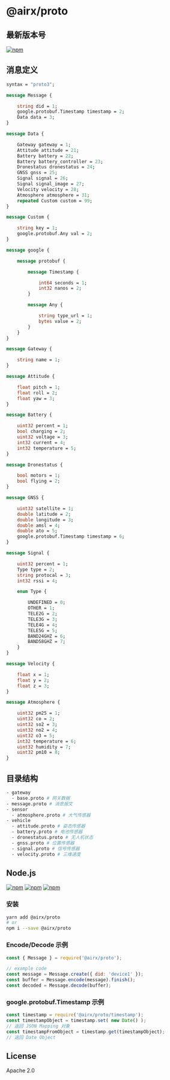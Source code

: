 # @airx/proto

## 最新版本号

[![npm](https://img.shields.io/npm/v/@airx/proto.svg?style=plastic)](https://npmjs.org/package/@airx/proto) 

## 消息定义

```proto
syntax = "proto3";

message Message {

    string did = 1;
    google.protobuf.Timestamp timestamp = 2;
    Data data = 3;
}

message Data {

    Gateway gateway = 1;
    Attitude attitude = 21;
    Battery battery = 22;
    Battery battery_controller = 23;
    Dronestatus dronestatus = 24;
    GNSS gnss = 25;
    Signal signal = 26;
    Signal signal_image = 27;
    Velocity velocity = 28;
    Atmosphere atmosphere = 31;
    repeated Custom custom = 99;
}

message Custom {

    string key = 1;
    google.protobuf.Any val = 2;
}

message google {

    message protobuf {

        message Timestamp {

            int64 seconds = 1;
            int32 nanos = 2;
        }

        message Any {

            string type_url = 1;
            bytes value = 2;
        }
    }
}

message Gateway {

    string name = 1;
}

message Attitude {

    float pitch = 1;
    float roll = 2;
    float yaw = 3;
}

message Battery {

    uint32 percent = 1;
    bool charging = 2;
    uint32 voltage = 3;
    int32 current = 4;
    int32 temperature = 5;
}

message Dronestatus {

    bool motors = 1;
    bool flying = 2;
}

message GNSS {

    uint32 satellite = 1;
    double latitude = 2;
    double longitude = 3;
    double amsl = 4;
    double ato = 5;
    google.protobuf.Timestamp timestamp = 6;
}

message Signal {

    uint32 percent = 1;
    Type type = 2;
    string protocal = 3;
    int32 rssi = 4;

    enum Type {

        UNDEFINED = 0;
        OTHER = 1;
        TELE2G = 2;
        TELE3G = 3;
        TELE4G = 4;
        TELE5G = 5;
        BAND24GHZ = 6;
        BAND58GHZ = 7;
    }
}

message Velocity {

    float x = 1;
    float y = 2;
    float z = 3;
}

message Atmosphere {

    uint32 pm25 = 1;
    uint32 co = 2;
    uint32 so2 = 3;
    uint32 no2 = 4;
    uint32 o3 = 5;
    int32 temperature = 6;
    uint32 humidity = 7;
    uint32 pm10 = 8;
}
```

## 目录结构

```bash
- gateway
  - base.proto # 网关数据
- message.proto # 消息报文
- sensor
  - atmosphere.proto # 大气传感器
- vehicle
  - attitude.proto # 姿态传感器
  - battery.proto # 电池传感器
  - dronestatus.proto # 无人机状态
  - gnss.proto # 位置传感器
  - signal.proto # 信号传感器
  - velocity.proto # 三维速度
```
## Node.js

[![npm](https://img.shields.io/npm/v/@airx/proto.svg?style=plastic)](https://npmjs.org/package/@airx/proto) [![npm](https://img.shields.io/npm/dm/@airx/proto.svg?style=plastic)](https://npmjs.org/package/@airx/proto) [![npm](https://img.shields.io/npm/dt/@airx/proto.svg?style=plastic)](https://npmjs.org/package/@airx/proto)

### 安装

```bash
yarn add @airx/proto
# or
npm i --save @airx/proto
```

### Encode/Decode 示例

```js
const { Message } = require('@airx/proto');

// example code
const message = Message.create({ did: 'device1' });
const buffer = Message.encode(message).finish();
const decoded = Message.decode(buffer);
```

### google.protobuf.Timestamp 示例

```js
const timestamp = require('@airx/proto/timestamp');
const timestampObject = timestamp.set( new Date() );
// 返回 JSON Mapping 对象
const timestampFromObject = timestamp.get(timestampObject);
// 返回 Date Object
```

## License

Apache 2.0
